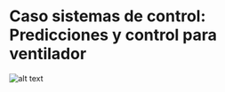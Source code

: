 # Caso sistemas de control: Predicciones y control para ventilador
![alt text](https://github.com/cahrlie777/Sistema_de_control_Covid19/master/vsmotorbrazo.jpg?raw=true)
